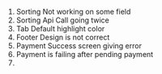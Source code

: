 1. Sorting Not working on some field
2. Sorting Api Call going twice
3. Tab Default highlight color
4. Footer Design is not correct
5. Payment Success screen giving error
6. Payment is failing after pending payment
7. 